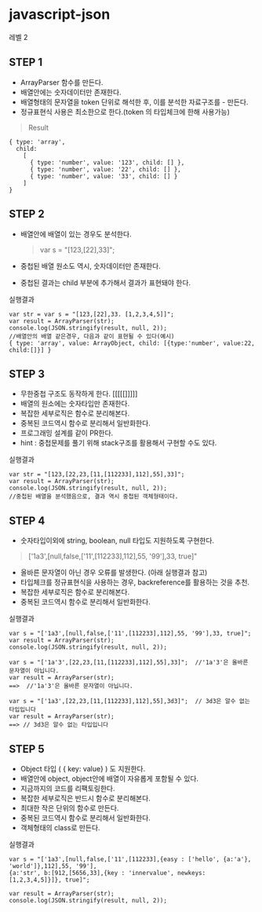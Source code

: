 # javascript-json

레벨 2

## STEP 1

- ArrayParser 함수를 만든다.
- 배열안에는 숫자데이터만 존재한다.
- 배열형태의 문자열을 token 단위로 해석한 후, 이를 분석한 자료구조를 - 만든다.
- 정규표현식 사용은 최소한으로 한다.(token 의 타입체크에 한해 사용가능)

> Result
```
{ type: 'array',
  child:
    [ 
      { type: 'number', value: '123', child: [] },
      { type: 'number', value: '22', child: [] },
      { type: 'number', value: '33', child: [] }
    ]
}
```

## STEP 2

- 배열안에 배열이 있는 경우도 분석한다.

  > var s = "[123,[22],33]";

- 중첩된 배열 원소도 역시, 숫자데이터만 존재한다.
- 중첩된 결과는 child 부분에 추가해서 결과가 표현돼야 한다.

실행결과

```
var str = var s = "[123,[22],33. [1,2,3,4,5]]";
var result = ArrayParser(str);
console.log(JSON.stringify(result, null, 2));
//배열안의 배열 같은경우, 다음과 같이 표현될 수 있다(예시)
{ type: 'array', value: ArrayObject, child: [{type:'number', value:22, child:[]}] }
```

## STEP 3

- 무한중첩 구조도 동작하게 한다. [[[[[]]]]]
- 배열의 원소에는 숫자타입만 존재한다.
- 복잡한 세부로직은 함수로 분리해본다.
- 중복된 코드역시 함수로 분리해서 일반화한다.
- 프로그래밍 설계를 같이 PR한다.
- hint : 중첩문제를 풀기 위해 stack구조를 활용해서 구현할 수도 있다.

실행결과
```
var str = "[123,[22,23,[11,[112233],112],55],33]";
var result = ArrayParser(str);
console.log(JSON.stringify(result, null, 2)); 
//중첩된 배열을 분석했음으로, 결과 역시 중첩된 객체형태이다.
```

## STEP 4

- 숫자타입이외에 string, boolean, null 타입도 지원하도록 구현한다.
> ['1a3',[null,false,['11',[112233],112],55, '99'],33, true]"

- 올바른 문자열이 아닌 경우 오류를 발생한다. (아래 실행결과 참고)
- 타입체크를 정규표현식을 사용하는 경우, backreference를 활용하는 것을 추천.
- 복잡한 세부로직은 함수로 분리해본다.
- 중복된 코드역시 함수로 분리해서 일반화한다.

실행결과
```
var s = "['1a3',[null,false,['11',[112233],112],55, '99'],33, true]";
var result = ArrayParser(str);
console.log(JSON.stringify(result, null, 2)); 

var s = "['1a'3',[22,23,[11,[112233],112],55],33]";  //'1a'3'은 올바른 문자열이 아닙니다.
var result = ArrayParser(str);
==>  //'1a'3'은 올바른 문자열이 아닙니다.

var s = "['1a3',[22,23,[11,[112233],112],55],3d3]";  // 3d3은 알수 없는 타입입니다
var result = ArrayParser(str);
==> // 3d3은 알수 없는 타입입니다
```

## STEP 5

- Object 타입 ( { key: value} ) 도 지원한다.
- 배열안에 object, object안에 배열이 자유롭게 포함될 수 있다.
- 지금까지의 코드를 리팩토링한다.
- 복잡한 세부로직은 반드시 함수로 분리해본다.
- 최대한 작은 단위의 함수로 만든다.
- 중복된 코드역시 함수로 분리해서 일반화한다.
- 객체형태의 class로 만든다.

실행결과
```
var s = "['1a3',[null,false,['11',[112233],{easy : ['hello', {a:'a'}, 'world']},112],55, '99'],
{a:'str', b:[912,[5656,33],{key : 'innervalue', newkeys: [1,2,3,4,5]}]}, true]";

var result = ArrayParser(str);
console.log(JSON.stringify(result, null, 2));
```